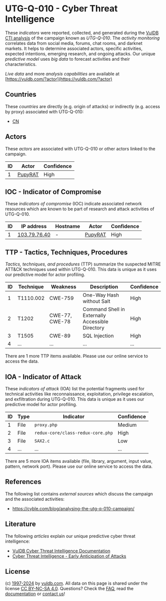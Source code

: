 # UTG-Q-010 - Cyber Threat Intelligence

These _indicators_ were reported, collected, and generated during the [VulDB CTI analysis](https://vuldb.com/?kb.cti) of the campaign known as _UTG-Q-010_. The _activity monitoring_ correlates data from social media, forums, chat rooms, and darknet markets. It helps to determine associated actors, specific activities, expected intentions, emerging research, and ongoing attacks. Our unique _predictive model_ uses _big data_ to forecast activities and their characteristics.

_Live data_ and more _analysis capabilities_ are available at [https://vuldb.com/?actor](https://vuldb.com/?actor)

## Countries

These _countries_ are directly (e.g. origin of attacks) or indirectly (e.g. access by proxy) associated with UTG-Q-010:

* [CN](https://vuldb.com/?country.cn)

## Actors

These _actors_ are associated with UTG-Q-010 or other actors linked to the campaign.

ID | Actor | Confidence
-- | ----- | ----------
1 | [PupyRAT](https://vuldb.com/?actor.pupyrat) | High

## IOC - Indicator of Compromise

These _indicators of compromise_ (IOC) indicate associated network resources which are known to be part of research and attack activities of UTG-Q-010.

ID | IP address | Hostname | Actor | Confidence
-- | ---------- | -------- | ----- | ----------
1 | [103.79.76.40](https://vuldb.com/?ip.103.79.76.40) | - | [PupyRAT](https://vuldb.com/?actor.pupyrat) | High

## TTP - Tactics, Techniques, Procedures

_Tactics, techniques, and procedures_ (TTP) summarize the suspected MITRE ATT&CK techniques used within UTG-Q-010. This data is unique as it uses our predictive model for actor profiling.

ID | Technique | Weakness | Description | Confidence
-- | --------- | -------- | ----------- | ----------
1 | T1110.002 | CWE-759 | One-Way Hash without Salt | High
2 | T1202 | CWE-77, CWE-78 | Command Shell in Externally Accessible Directory | High
3 | T1505 | CWE-89 | SQL Injection | High
4 | ... | ... | ... | ...

There are 1 more TTP items available. Please use our online service to access the data.

## IOA - Indicator of Attack

These _indicators of attack_ (IOA) list the potential fragments used for technical activities like reconnaissance, exploitation, privilege escalation, and exfiltration during UTG-Q-010. This data is unique as it uses our predictive model for actor profiling.

ID | Type | Indicator | Confidence
-- | ---- | --------- | ----------
1 | File | `proxy.php` | Medium
2 | File | `redux-core/class-redux-core.php` | High
3 | File | `SAX2.c` | Low
4 | ... | ... | ...

There are 5 more IOA items available (file, library, argument, input value, pattern, network port). Please use our online service to access the data.

## References

The following list contains _external sources_ which discuss the campaign and the associated activities:

* https://cyble.com/blog/analysing-the-utg-q-010-campaign/

## Literature

The following _articles_ explain our unique predictive cyber threat intelligence:

* [VulDB Cyber Threat Intelligence Documentation](https://vuldb.com/?kb.cti)
* [Cyber Threat Intelligence - Early Anticipation of Attacks](https://www.scip.ch/en/?labs.20201022)

## License

(c) [1997-2024](https://vuldb.com/?kb.changelog) by [vuldb.com](https://vuldb.com/?kb.about). All data on this page is shared under the license [CC BY-NC-SA 4.0](https://creativecommons.org/licenses/by-nc-sa/4.0/). Questions? Check the [FAQ](https://vuldb.com/?kb.faq), read the [documentation](https://vuldb.com/?kb) or [contact us](https://vuldb.com/?contact)!

